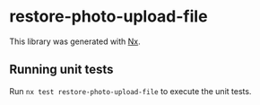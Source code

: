 # restore-photo-upload-file

This library was generated with [Nx](https://nx.dev).

## Running unit tests

Run `nx test restore-photo-upload-file` to execute the unit tests.
